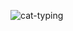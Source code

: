 ![cat-typing](https://user-images.githubusercontent.com/67531537/164725108-4fc95b90-a426-4375-9392-e9f4d9811d74.gif)
